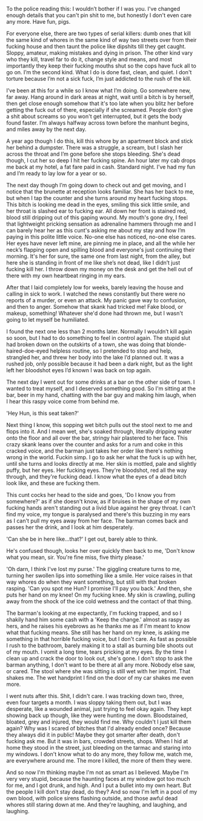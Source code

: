 To the police reading this: I wouldn’t bother if I was you. I've changed enough details that you can't pin shit to me, but honestly I don't even care any more. Have fun, pigs.

For everyone else, there are two types of serial killers: dumb ones that kill the same kind of whores in the same kind of way two streets over from their fucking house and then taunt the police like dipshits till they get caught. Sloppy, amateur, making mistakes and dying in prison. The other kind vary who they kill, travel far to do it, change style and means, and most importantly they keep their fucking mouths shut so the cops have fuck all to go on. I’m the second kind. What I do is done fast, clean, and quiet. I don't torture because I’m not a sick fuck, I’m just addicted to the rush of the kill.

I’ve been at this for a while so I know what I’m doing. Go somewhere new, far away. Hang around in dark areas at night, wait until a bitch is by herself, then get close enough somehow that it's too late when you blitz her before getting the fuck out of there, especially if she screamed. People don't give a shit about screams so you won't get interrupted, but it gets the body found faster. I’m always halfway across town before the manhunt begins, and miles away by the next day. 

A year ago though I do this, kill this whore by an apartment block and stick her behind a dumpster. There was a struggle, a scream, but I slash her across the throat and I’m gone before she stops bleeding. She's dead though, I cut her so deep I hit her fucking spine. An hour later my cab drops me back at my hotel, a fat fare paid in cash. Standard night. I’ve had my fun and I’m ready to lay low for a year or so.

The next day though I’m going down to check out and get moving, and I notice that the brunette at reception looks familiar. She has her back to me, but when I tap the counter and she turns around my heart fucking stops. This bitch is looking me dead in the eyes, smiling this sick little smile, and her throat is slashed ear to fucking ear. All down her front is stained red, blood still dripping out of this gaping wound. My mouth's gone dry, I feel that lightweight pricking sensation as adrenaline hammers through me and I can barely hear her as this cunt's asking me about my stay and how I’m paying in this polite little voice. No-one else has noticed, no-one else cares. Her eyes have never left mine, are pinning me in place, and all the while her neck’s flapping open and spilling blood and everyone's just continuing their morning. It's her for sure, the same one from last night, from the alley, but here she is standing in front of me like she’s not dead, like I didn’t just fucking kill her. I throw down my money on the desk and get the hell out of there with my own heartbeat ringing in my ears.

After that I laid completely low for weeks, barely leaving the house and calling in sick to work. I watched the news constantly but there were no reports of a murder, or even an attack. My panic gave way to confusion, and then to anger. Somehow that skank had tricked me! Fake blood, or makeup, something! Whatever she'd done had thrown me, but I wasn't going to let myself be humiliated.

I found the next one less than 2 months later. Normally I wouldn’t kill again so soon, but I had to do something to feel in control again. The stupid slut had broken down on the outskirts of a town, she was doing that blonde-haired-doe-eyed helpless routine, so I pretended to stop and help, strangled her, and threw her body into the lake I’d planned out. It was a rushed job, only possible because it had been a dark night, but as the light left her bloodshot eyes I’d known I was back on top again.

The next day I went out for some drinks at a bar on the other side of town. I wanted to treat myself, and I deserved something good. So I'm sitting at the bar, beer in my hand, chatting with the bar guy and making him laugh, when I hear this raspy voice come from behind me.

'Hey Hun, is this seat taken?'

Next thing I know, this sopping wet bitch pulls out the stool next to me and flops into it. And I mean wet, she's soaked through, literally dripping water onto the floor and all over the bar, stringy hair plastered to her face. This crazy skank leans over the counter and asks for a rum and coke in this cracked voice, and the barman just takes her order like there's nothing wrong in the world. Fuckin simp. I go to ask her what the fuck is up with her, until she turns and looks directly at me. Her skin is mottled, pale and slightly puffy, but her eyes. Her fucking eyes. They're bloodshot, red all the way through, and they're fucking dead. I know what the eyes of a dead bitch look like, and these are fucking them.

This cunt cocks her head to the side and goes, 'Do I know you from somewhere?' as if she doesn't know, as if bruises in the shape of my own fucking hands aren't standing out a livid blue against her grey throat. I can't find my voice, my tongue is paralysed and there's this buzzing in my ears as I can't pull my eyes away from her face. The barman comes back and passes her the drink, and I look at him desperately.

'Can she be in here like...that?' I get out, barely able to think.

He's confused though, looks her over quickly then back to me, 'Don't know what you mean, sir. You're fine miss, five thirty please.'

'Oh darn, I think I've lost my purse.' The giggling creature turns to me, turning her swollen lips into something like a smile. Her voice raises in that way whores do when they want something, but still with that broken rasping. 'Can you spot me Hun? I promise I'll pay you back.' And then, she puts her hand on my knee! On my fucking knee. My skin is crawling, pulling away from the shock of the ice cold wetness and the contact of that thing. 

The barman's looking at me expectantly, I'm fucking trapped, and so I shakily hand him some cash with a 'Keep the change.' almost as raspy as hers, and he raises his eyebrows as he thanks me as if I'm meant to know what that fucking means. She still has her hand on my knee, is asking me something in that horrible fucking voice, but I don't care. As fast as possible I rush to the bathroom, barely making it to a stall as burning bile shoots out of my mouth. I vomit a long time, tears pricking at my eyes. By the time I clean up and crack the door to look out, she's gone. I don't stop to ask the barman anything, I don't want to be there at all any more. Nobody else saw, or cared. The stool where she was sitting is still wet with her imprint. That shakes me. The wet handprint I find on the door of my car shakes me even more.

I went nuts after this. Shit, I didn't care. I was tracking down two, three, even four targets a month. I was sloppy taking them out, but I was desperate, like a wounded animal, just trying to feel okay again. They kept showing back up though, like they were hunting me down. Bloodstained, bloated, grey and injured, they would find me. Why couldn't I just kill them again? Why was I scared of bitches that I'd already ended once? Because they always did it in public! Maybe they got smarter after death, don't fucking ask me. But it was in bars, crowded streets, shops. When I hid at home they stood in the street, just bleeding on the tarmac and staring into my windows. I don't know what to do any more, they follow me, watch me, are everywhere around me. The more I killed, the more of them they were.

And so now I'm thinking maybe I'm not as smart as I believed. Maybe I'm very very stupid, because the haunting faces at my window got too much for me, and I got drunk, and high. And I put a bullet into my own heart. But the people I kill don't stay dead, do they? And so now I'm left in a pool of my own blood, with police sirens flashing outside, and those awful dead whores still staring down at me. And they're laughing, and laughing, and laughing.